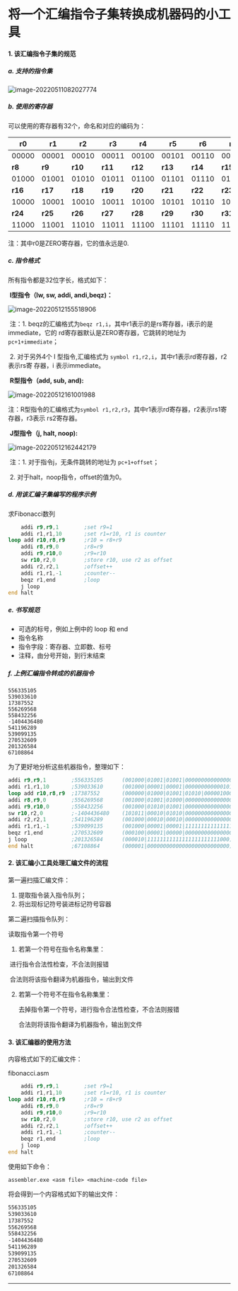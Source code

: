 # 将一个汇编指令子集转换成机器码的小工具

#### 1. 该汇编指令子集的规范

##### a. 支持的指令集

![image-20220511082027774](C:\Users\mcj\AppData\Roaming\Typora\typora-user-images\image-20220511082027774.png)

##### b. 使用的寄存器

可以使用的寄存器有32个，命名和对应的编码为：

| r0      | r1      | r2      | r3      | r4      | r5      | r6      | r7      |
| ------- | ------- | ------- | ------- | ------- | ------- | ------- | ------- |
| 00000   | 00001   | 00010   | 00011   | 00100   | 00101   | 00110   | 00111   |
| **r8**  | **r9**  | **r10** | **r11** | **r12** | **r13** | **r14** | **r15** |
| 01000   | 01001   | 01010   | 01011   | 01100   | 01101   | 01110   | 01111   |
| **r16** | **r17** | **r18** | **r19** | **r20** | **r21** | **r22** | **r23** |
| 10000   | 10001   | 10010   | 10011   | 10100   | 10101   | 10110   | 10111   |
| **r24** | **r25** | **r26** | **r27** | **r28** | **r29** | **r30** | **r31** |
| 11000   | 11001   | 11010   | 11011   | 11100   | 11101   | 11110   | 11111   |

注：其中r0是ZERO寄存器，它的值永远是0.

##### c. 指令格式

所有指令都是32位字长，格式如下：

​	**I型指令（lw, sw, addi, andi,beqz)：**

![image-20220512155518906](C:\Users\mcj\AppData\Roaming\Typora\typora-user-images\image-20220512155518906.png)

​	注：1.  beqz的汇编格式为`beqz r1,i`，其中r1表示的是rs寄存器，i表示的是immediate，它的				rd寄存器默认是ZERO寄存器，它跳转的地址为`pc+1+immediate`；

​			2. 对于另外4个 I 型指令,汇编格式为 `symbol r1,r2,i`，其中r1表示rd寄存器，r2表示rs寄				存器，i 表示immediate。

​	**R型指令（add, sub, and):**

![image-20220512161001988](C:\Users\mcj\AppData\Roaming\Typora\typora-user-images\image-20220512161001988.png)

​	注：R型指令的汇编格式为`symbol r1,r2,r3`，其中r1表示rd寄存器，r2表示rs1寄存器，r3表示			rs2寄存器。

​	**J型指令（j, halt, noop):**

![image-20220512162442179](C:\Users\mcj\AppData\Roaming\Typora\typora-user-images\image-20220512162442179.png)

​	注：1. 对于指令j，无条件跳转的地址为 `pc+1+offset`；

​			2. 对于halt，noop指令，offset的值为0。

##### d. 用该汇编子集编写的程序示例

求Fibonacci数列

```asm
    addi r9,r9,1        ;set r9=1
    addi r1,r1,10       ;set r1=r10, r1 is counter
loop add r10,r8,r9      ;r10 = r8+r9
    addi r8,r9,0        ;r8=r9
    addi r9,r10,0       ;r9=r10
    sw r10,r2,0         ;store r10, use r2 as offset
    addi r2,r2,1        ;offset++
    addi r1,r1,-1       ;counter--
    beqz r1,end         ;loop
    j loop
end halt
```

##### e. 书写规范

- 可选的标号，例如上例中的 loop 和 end
- 指令名称
- 指令字段：寄存器、立即数、标号
- 注释，由分号开始，到行末结束

##### f. 上例汇编指令转成的机器指令

```
556335105 
539033610 
17387552 
556269568 
558432256 
-1404436480 
541196289 
539099135 
270532609 
201326584 
67108864 
```

为了更好地分析这些机器指令，整理如下：

```asm
addi r9,r9,1		;556335105		(001000|01001|01001|0000000000000001)
addi r1,r1,10		;539033610		(001000|00001|00001|0000000000001010)
loop add r10,r8,r9	;17387552 		(000000|01000|01001|01010|00000100000)
addi r8,r9,0		;556269568 		(001000|01001|01000|0000000000000000)
addi r9,r10,0		;558432256 		(001000|01010|01001|0000000000000000)
sw r10,r2,0			;-1404436480 	(101011|00010|01010|0000000000000000)
addi r2,r2,1		;541196289 		(001000|00010|00010|0000000000000001)
addi r1,r1,-1		;539099135 		(001000|00001|00001|1111111111111111)
beqz r1,end			;270532609 		(000100|00001|00000|0000000000000001)
j loop				;201326584 		(000010|11111111111111111111111000)
end halt			;67108864		(000001|00000000000000000000000000)
```



#### 2. 该汇编小工具处理汇编文件的流程

第一遍扫描汇编文件：

1. 提取指令装入指令队列；
2. 将出现标记符号装进标记符号容器

第二遍扫描指令队列：

读取指令第一个符号

1. 若第一个符号在指令名称集里：

​		进行指令合法性检查，不合法则报错

​		合法则将该指令翻译为机器指令，输出到文件

2. 若第一个符号不在指令名称集里：

   去掉指令第一个符号，进行指令合法性检查，不合法则报错

   合法则将该指令翻译为机器指令，输出到文件

#### 3. 该汇编器的使用方法

内容格式如下的汇编文件：

fibonacci.asm

```asm
    addi r9,r9,1        ;set r9=1
    addi r1,r1,10       ;set r1=r10, r1 is counter
loop add r10,r8,r9      ;r10 = r8+r9
    addi r8,r9,0        ;r8=r9
    addi r9,r10,0       ;r9=r10
    sw r10,r2,0         ;store r10, use r2 as offset
    addi r2,r2,1        ;offset++
    addi r1,r1,-1       ;counter--
    beqz r1,end         ;loop
    j loop
end halt
```

使用如下命令：

```
assembler.exe <asm file> <machine-code file>
```

将会得到一个内容格式如下的输出文件：

```txt
556335105
539033610
17387552
556269568
558432256
-1404436480
541196289
539099135
270532609
201326584
67108864
```



------



### 